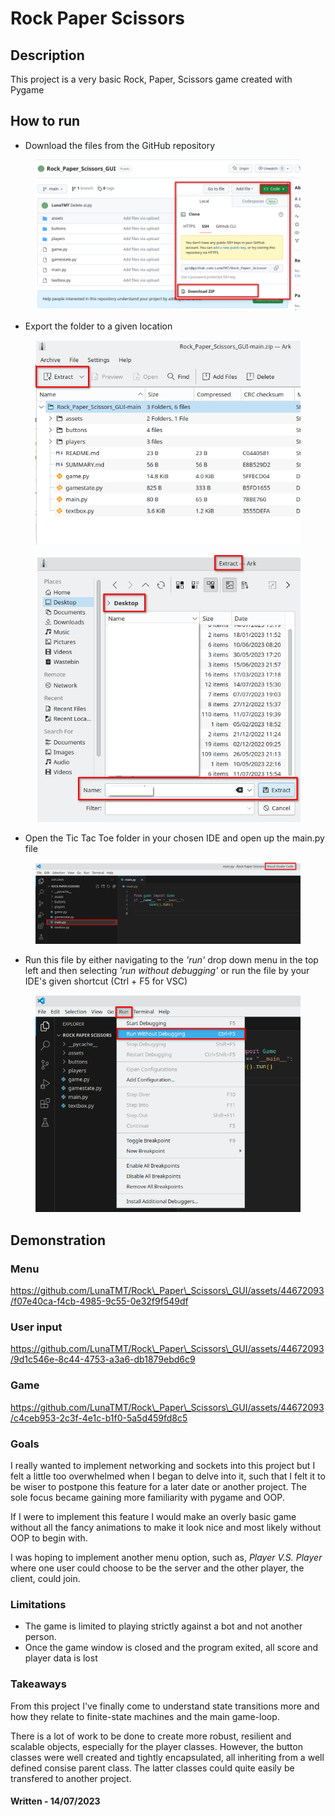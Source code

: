 # Rock Paper Scissors

## Description

This project is a very basic Rock, Paper, Scissors game created with Pygame

## How to run

* Download the files from the GitHub repository

<div align="center">

<figure><img src=".gitbook/assets/rock_paper_scissors.png" alt=""><figcaption></figcaption></figure>

</div>

* Export the folder to a given location

<div align="center">

<figure><img src=".gitbook/assets/extract.png" alt=""><figcaption></figcaption></figure>

</div>

<div align="center">

<figure><img src=".gitbook/assets/extract_2.png" alt=""><figcaption></figcaption></figure>

</div>

* Open the Tic Tac Toe folder in your chosen IDE and open up the main.py file

<div align="center">

<figure><img src=".gitbook/assets/run.png" alt=""><figcaption></figcaption></figure>

</div>

* Run this file by either navigating to the _'run'_ drop down menu in the top left and then selecting _'run without debugging'_ or run the file by your IDE's given shortcut (Ctrl + F5 for VSC)

<div align="center">

<figure><img src=".gitbook/assets/run2.png" alt=""><figcaption></figcaption></figure>

</div>

## Demonstration

### Menu

https://github.com/LunaTMT/Rock\_Paper\_Scissors\_GUI/assets/44672093/f07e40ca-f4cb-4985-9c55-0e32f9f549df

### User input

https://github.com/LunaTMT/Rock\_Paper\_Scissors\_GUI/assets/44672093/9d1c546e-8c44-4753-a3a6-db1879ebd6c9

### Game

https://github.com/LunaTMT/Rock\_Paper\_Scissors\_GUI/assets/44672093/c4ceb953-2c3f-4e1c-b1f0-5a5d459fd8c5

### Goals

I really wanted to implement networking and sockets into this project but I felt a little too overwhelmed when I began to delve into it, such that I felt it to be wiser to postpone this feature for a later date or another project. The sole focus became gaining more familiarity with pygame and OOP.

&#x20;If I were to implement this feature I would make an overly basic game without all the fancy animations to make it look nice and most likely without OOP to begin with.&#x20;

I was hoping to implement another menu option, such as, _Player V.S. Player_ where one user could choose to be the server and the other player, the client, could join.

### Limitations

* The game is limited to playing strictly against a bot and not another person.
* Once the game window is closed and the program exited, all score and player data is lost

### Takeaways

From this project I've finally come to understand state transitions more and how they relate to finite-state machines and the main game-loop.

There is a lot of work to be done to create more robust, resilient and scalable objects, especially for the player classes. However, the button classes were well created and tightly encapsulated, all inheriting from a well defined consise parent class. The latter classes could quite easily be transfered to another project.

#### **Written - 14/07/2023**
